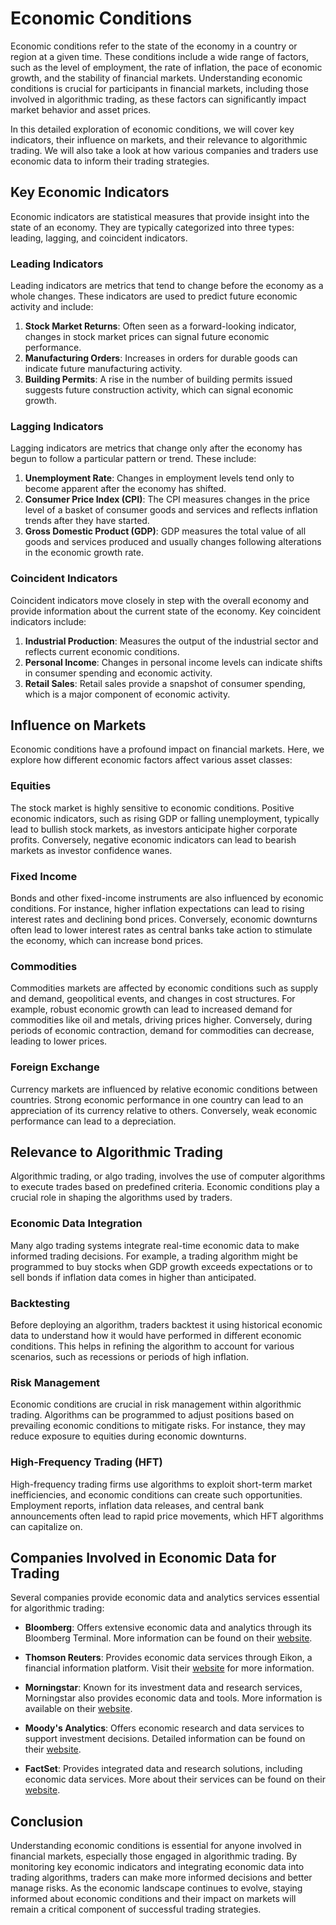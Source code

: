 # Economic Conditions

Economic conditions refer to the state of the economy in a country or region at a given time. These conditions include a wide range of factors, such as the level of employment, the rate of inflation, the pace of economic growth, and the stability of financial markets. Understanding economic conditions is crucial for participants in financial markets, including those involved in algorithmic trading, as these factors can significantly impact market behavior and asset prices.

In this detailed exploration of economic conditions, we will cover key indicators, their influence on markets, and their relevance to algorithmic trading. We will also take a look at how various companies and traders use economic data to inform their trading strategies.

## Key Economic Indicators

Economic indicators are statistical measures that provide insight into the state of an economy. They are typically categorized into three types: leading, lagging, and coincident indicators.

### Leading Indicators

Leading indicators are metrics that tend to change before the economy as a whole changes. These indicators are used to predict future economic activity and include:

1. **Stock Market Returns**: Often seen as a forward-looking indicator, changes in stock market prices can signal future economic performance.
2. **Manufacturing Orders**: Increases in orders for durable goods can indicate future manufacturing activity.
3. **Building Permits**: A rise in the number of building permits issued suggests future construction activity, which can signal economic growth.

### Lagging Indicators

Lagging indicators are metrics that change only after the economy has begun to follow a particular pattern or trend. These include:

1. **Unemployment Rate**: Changes in employment levels tend only to become apparent after the economy has shifted.
2. **Consumer Price Index (CPI)**: The CPI measures changes in the price level of a basket of consumer goods and services and reflects inflation trends after they have started.
3. **Gross Domestic Product (GDP)**: GDP measures the total value of all goods and services produced and usually changes following alterations in the economic growth rate.

### Coincident Indicators

Coincident indicators move closely in step with the overall economy and provide information about the current state of the economy. Key coincident indicators include:

1. **Industrial Production**: Measures the output of the industrial sector and reflects current economic conditions.
2. **Personal Income**: Changes in personal income levels can indicate shifts in consumer spending and economic activity.
3. **Retail Sales**: Retail sales provide a snapshot of consumer spending, which is a major component of economic activity.

## Influence on Markets

Economic conditions have a profound impact on financial markets. Here, we explore how different economic factors affect various asset classes:

### Equities

The stock market is highly sensitive to economic conditions. Positive economic indicators, such as rising GDP or falling unemployment, typically lead to bullish stock markets, as investors anticipate higher corporate profits. Conversely, negative economic indicators can lead to bearish markets as investor confidence wanes.

### Fixed Income

Bonds and other fixed-income instruments are also influenced by economic conditions. For instance, higher inflation expectations can lead to rising interest rates and declining bond prices. Conversely, economic downturns often lead to lower interest rates as central banks take action to stimulate the economy, which can increase bond prices.

### Commodities

Commodities markets are affected by economic conditions such as supply and demand, geopolitical events, and changes in cost structures. For example, robust economic growth can lead to increased demand for commodities like oil and metals, driving prices higher. Conversely, during periods of economic contraction, demand for commodities can decrease, leading to lower prices.

### Foreign Exchange

Currency markets are influenced by relative economic conditions between countries. Strong economic performance in one country can lead to an appreciation of its currency relative to others. Conversely, weak economic performance can lead to a depreciation.

## Relevance to Algorithmic Trading

Algorithmic trading, or algo trading, involves the use of computer algorithms to execute trades based on predefined criteria. Economic conditions play a crucial role in shaping the algorithms used by traders.

### Economic Data Integration

Many algo trading systems integrate real-time economic data to make informed trading decisions. For example, a trading algorithm might be programmed to buy stocks when GDP growth exceeds expectations or to sell bonds if inflation data comes in higher than anticipated.

### Backtesting

Before deploying an algorithm, traders backtest it using historical economic data to understand how it would have performed in different economic conditions. This helps in refining the algorithm to account for various scenarios, such as recessions or periods of high inflation.

### Risk Management

Economic conditions are crucial in risk management within algorithmic trading. Algorithms can be programmed to adjust positions based on prevailing economic conditions to mitigate risks. For instance, they may reduce exposure to equities during economic downturns.

### High-Frequency Trading (HFT)

High-frequency trading firms use algorithms to exploit short-term market inefficiencies, and economic conditions can create such opportunities. Employment reports, inflation data releases, and central bank announcements often lead to rapid price movements, which HFT algorithms can capitalize on.

## Companies Involved in Economic Data for Trading

Several companies provide economic data and analytics services essential for algorithmic trading:

- **Bloomberg**: Offers extensive economic data and analytics through its Bloomberg Terminal. More information can be found on their [website](https://www.bloomberg.com/).

- **Thomson Reuters**: Provides economic data services through Eikon, a financial information platform. Visit their [website](https://www.refinitiv.com/en) for more information.

- **Morningstar**: Known for its investment data and research services, Morningstar also provides economic data and tools. More information is available on their [website](https://www.morningstar.com/).

- **Moody's Analytics**: Offers economic research and data services to support investment decisions. Detailed information can be found on their [website](https://www.moodysanalytics.com/).

- **FactSet**: Provides integrated data and research solutions, including economic data services. More about their services can be found on their [website](https://www.factset.com/).

## Conclusion

Understanding economic conditions is essential for anyone involved in financial markets, especially those engaged in algorithmic trading. By monitoring key economic indicators and integrating economic data into trading algorithms, traders can make more informed decisions and better manage risks. As the economic landscape continues to evolve, staying informed about economic conditions and their impact on markets will remain a critical component of successful trading strategies.